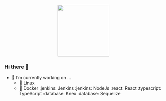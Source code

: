 </br>
</br>
<p align="center">
    <img
      align="center"
      height="165"
      src="https://github-readme-stats.vercel.app/api?username=raphaelgleal&count_private=true&show_icons=true&theme=highcontrast&layout=compact"
    />
  </a>
</p>

### Hi there 👋
- 🔭 I’m currently working on ...
    - 🐧 Linux
    - 🐳 Docker
      :jenkins: Jenkins
      :jenkins: NodeJs
      :react: React
      :typescript: TypeScript
      :database: Knex 
      :database: Sequelize
      
<!--
**RaphaelGLeal/RaphaelGLeal** is a ✨ _special_ ✨ repository because its `README.md` (this file) appears on your GitHub profile.

Here are some ideas to get you started:

- 🔭 I’m currently working on ...
- 🌱 I’m currently learning ...
- 👯 I’m looking to collaborate on ...
- 🤔 I’m looking for help with ...
- 💬 Ask me about ...
- 📫 How to reach me: ...
- 😄 Pronouns: ...
- ⚡ Fun fact: ...
-->
